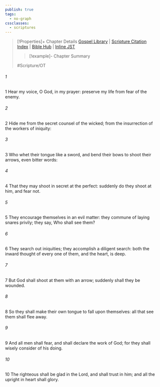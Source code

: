 ```yaml
---
publish: true
tags:
  - no-graph
cssclasses:
  - scriptures
---
```

>[!Properties]+ Chapter Details
>[Gospel Library](https://churchofjesuschrist.org/study/scriptures/ot/ps/64?lang=eng)    |    [Scripture Citation Index](https://scriptures.byu.edu/#07740::c07740)    |    [Bible Hub](https://biblehub.com/psalms/64.htm)    |    [Inline JST](https://scripturetoolbox.com/html/ic/Psalms/64.html)
>>[!example]- Chapter Summary
>> 
> 
>
>#Scripture/OT
###### 1
1 Hear my voice, O God, in my prayer: preserve my life from fear of the enemy.
###### 2
2 Hide me from the secret counsel of the wicked; from the insurrection of the workers of iniquity:
###### 3
3 Who whet their tongue like a sword, and bend their bows to shoot their arrows, even bitter words:
###### 4
4 That they may shoot in secret at the perfect: suddenly do they shoot at him, and fear not.
###### 5
5 They encourage themselves in an evil matter: they commune of laying snares privily; they say, Who shall see them?
###### 6
6 They search out iniquities; they accomplish a diligent search: both the inward thought of every one of them, and the heart, is deep.
###### 7
7 But God shall shoot at them with an arrow; suddenly shall they be wounded.
###### 8
8 So they shall make their own tongue to fall upon themselves: all that see them shall flee away.
###### 9
9 And all men shall fear, and shall declare the work of God; for they shall wisely consider of his doing.
###### 10
10 The righteous shall be glad in the Lord, and shall trust in him; and all the upright in heart shall glory.
